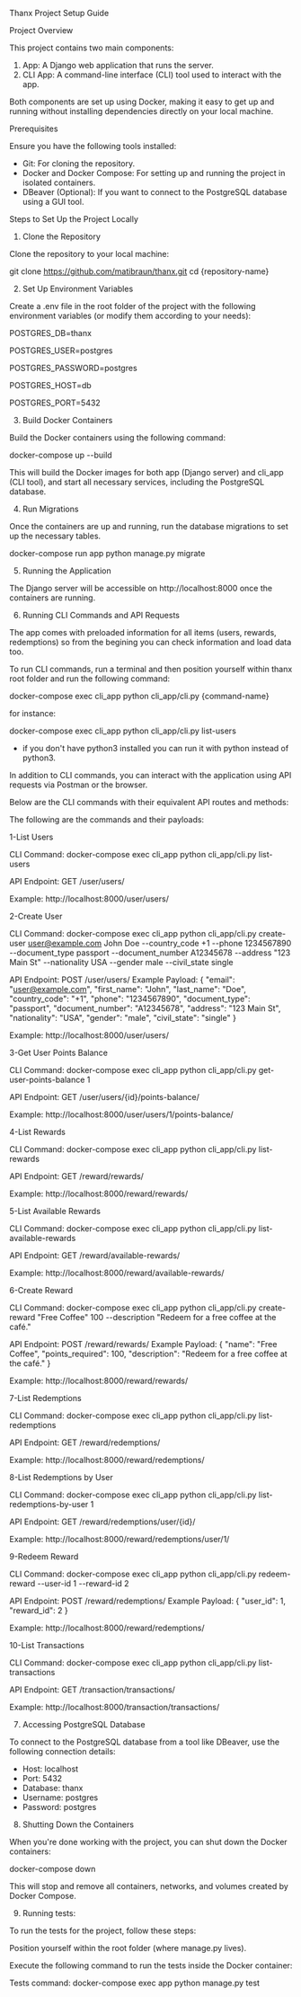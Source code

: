 Thanx Project Setup Guide

Project Overview

This project contains two main components:

1. App: A Django web application that runs the server.
2. CLI App: A command-line interface (CLI) tool used to interact with the app.

Both components are set up using Docker, making it easy to get up and running without installing dependencies directly on your local machine.

Prerequisites

Ensure you have the following tools installed:

- Git: For cloning the repository.
- Docker and Docker Compose: For setting up and running the project in isolated containers.
- DBeaver (Optional): If you want to connect to the PostgreSQL database using a GUI tool.

Steps to Set Up the Project Locally

1. Clone the Repository

Clone the repository to your local machine:

git clone https://github.com/matibraun/thanx.git
cd {repository-name}

2. Set Up Environment Variables

Create a .env file in the root folder of the project with the following environment variables (or modify them according to your needs):

POSTGRES_DB=thanx

POSTGRES_USER=postgres

POSTGRES_PASSWORD=postgres

POSTGRES_HOST=db

POSTGRES_PORT=5432

3. Build Docker Containers

Build the Docker containers using the following command:

docker-compose up --build

This will build the Docker images for both app (Django server) and cli_app (CLI tool), and start all necessary services, including the PostgreSQL database.

4. Run Migrations

Once the containers are up and running, run the database migrations to set up the necessary tables.

docker-compose run app python manage.py migrate

5. Running the Application

The Django server will be accessible on http://localhost:8000 once the containers are running.

6. Running CLI Commands and API Requests

The app comes with preloaded information for all items (users, rewards, redemptions) so from the begining you can check information and load data too.

To run CLI commands, run a terminal and then position yourself within thanx root folder and run the following command:

docker-compose exec cli_app python cli_app/cli.py {command-name}

for instance:

docker-compose exec cli_app python cli_app/cli.py list-users

* if you don't have python3 installed you can run it with python instead of python3.

In addition to CLI commands, you can interact with the application using API requests via Postman or the browser.

Below are the CLI commands with their equivalent API routes and methods:

The following are the commands and their payloads:


1-List Users

CLI Command: docker-compose exec cli_app python cli_app/cli.py list-users

API Endpoint: GET /user/users/

Example: http://localhost:8000/user/users/


2-Create User

CLI Command: docker-compose exec cli_app python cli_app/cli.py create-user user@example.com John Doe --country_code +1 --phone 1234567890 --document_type passport --document_number A12345678 --address "123 Main St" --nationality USA --gender male --civil_state single

API Endpoint: POST /user/users/
Example Payload:
{ "email": "user@example.com", "first_name": "John", "last_name": "Doe", "country_code": "+1", "phone": "1234567890", "document_type": "passport", "document_number": "A12345678", "address": "123 Main St", "nationality": "USA", "gender": "male", "civil_state": "single" }

Example: http://localhost:8000/user/users/


3-Get User Points Balance

CLI Command: docker-compose exec cli_app python cli_app/cli.py get-user-points-balance 1

API Endpoint: GET /user/users/{id}/points-balance/

Example: http://localhost:8000/user/users/1/points-balance/


4-List Rewards

CLI Command: docker-compose exec cli_app python cli_app/cli.py list-rewards

API Endpoint: GET /reward/rewards/

Example: http://localhost:8000/reward/rewards/


5-List Available Rewards

CLI Command: docker-compose exec cli_app python cli_app/cli.py list-available-rewards

API Endpoint: GET /reward/available-rewards/

Example: http://localhost:8000/reward/available-rewards/


6-Create Reward

CLI Command: docker-compose exec cli_app python cli_app/cli.py create-reward "Free Coffee" 100 --description "Redeem for a free coffee at the café."

API Endpoint: POST /reward/rewards/
Example Payload:
{ "name": "Free Coffee", "points_required": 100, "description": "Redeem for a free coffee at the café." }

Example: http://localhost:8000/reward/rewards/


7-List Redemptions

CLI Command: docker-compose exec cli_app python cli_app/cli.py list-redemptions

API Endpoint: GET /reward/redemptions/

Example: http://localhost:8000/reward/redemptions/


8-List Redemptions by User

CLI Command: docker-compose exec cli_app python cli_app/cli.py list-redemptions-by-user 1

API Endpoint: GET /reward/redemptions/user/{id}/

Example: http://localhost:8000/reward/redemptions/user/1/


9-Redeem Reward

CLI Command: docker-compose exec cli_app python cli_app/cli.py redeem-reward --user-id 1 --reward-id 2

API Endpoint: POST /reward/redemptions/
Example Payload:
{ "user_id": 1, "reward_id": 2 }

Example: http://localhost:8000/reward/redemptions/


10-List Transactions

CLI Command: docker-compose exec cli_app python cli_app/cli.py list-transactions

API Endpoint: GET /transaction/transactions/

Example: http://localhost:8000/transaction/transactions/


7. Accessing PostgreSQL Database

To connect to the PostgreSQL database from a tool like DBeaver, use the following connection details:

- Host: localhost
- Port: 5432
- Database: thanx
- Username: postgres
- Password: postgres

8. Shutting Down the Containers

When you're done working with the project, you can shut down the Docker containers:

docker-compose down

This will stop and remove all containers, networks, and volumes created by Docker Compose.

9. Running tests:

To run the tests for the project, follow these steps:

Position yourself within the root folder (where manage.py lives).

Execute the following command to run the tests inside the Docker container:

Tests command: docker-compose exec app python manage.py test